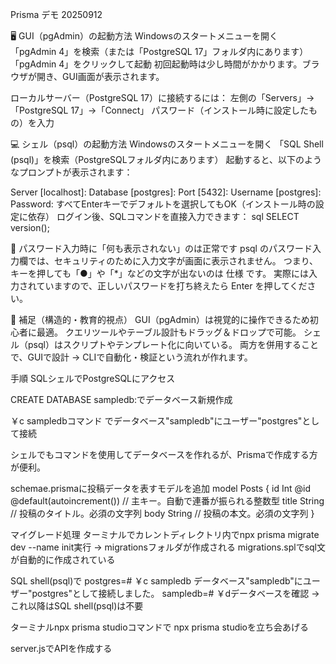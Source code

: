 Prisma デモ 20250912

🖥 GUI（pgAdmin）の起動方法
Windowsのスタートメニューを開く
「pgAdmin 4」を検索（または「PostgreSQL 17」フォルダ内にあります）
「pgAdmin 4」をクリックして起動
初回起動時は少し時間がかかります。ブラウザが開き、GUI画面が表示されます。

ローカルサーバー（PostgreSQL 17）に接続するには：
左側の「Servers」→「PostgreSQL 17」→「Connect」
パスワード（インストール時に設定したもの）を入力

💻 シェル（psql）の起動方法
Windowsのスタートメニューを開く
「SQL Shell (psql)」を検索（PostgreSQLフォルダ内にあります）
起動すると、以下のようなプロンプトが表示されます：

Server [localhost]:
Database [postgres]:
Port [5432]:
Username [postgres]:
Password:
すべてEnterキーでデフォルトを選択してもOK（インストール時の設定に依存）
ログイン後、SQLコマンドを直接入力できます：
sql
SELECT version();

🔐 パスワード入力時に「何も表示されない」のは正常です
psql のパスワード入力欄では、セキュリティのために入力文字が画面に表示されません。
つまり、キーを押しても「●」や「*」などの文字が出ないのは 仕様 です。
実際には入力されていますので、正しいパスワードを打ち終えたら Enter を押してください。

🔧 補足（構造的・教育的視点）
GUI（pgAdmin）は視覚的に操作できるため初心者に最適。
クエリツールやテーブル設計もドラッグ＆ドロップで可能。
シェル（psql）はスクリプトやテンプレート化に向いている。
両方を併用することで、GUIで設計 → CLIで自動化・検証という流れが作れます。

手順
SQLシェルでPostgreSQLにアクセス

CREATE DATABASE sampledb:でデータベース新規作成

￥c sampledbコマンド でデータベース"sampledb"にユーザー"postgres"として接続

シェルでもコマンドを使用してデータベースを作れるが、Prismaで作成する方が便利。

schemae.prismaに投稿データを表すモデルを追加
model Posts {
  id    Int    @id @default(autoincrement()) // 主キー。自動で連番が振られる整数型
  title String                              // 投稿のタイトル。必須の文字列
  body  String                              // 投稿の本文。必須の文字列
}

マイグレード処理
ターミナルでカレントディレクトリ内でnpx prisma migrate dev --name init実行
→ migrationsフォルダが作成される
migrations.splでsql文が自動的に作成されている

SQL shell(psql)で
postgres=# ￥c sampledb
データベース"sampledb"にユーザー"postgres"として接続しました。
sampledb=# ￥dデータベースを確認 → これ以降はSQL shell(psql)は不要

ターミナルnpx prisma studioコマンドで
npx prisma studioを立ち会あげる

server.jsでAPIを作成する